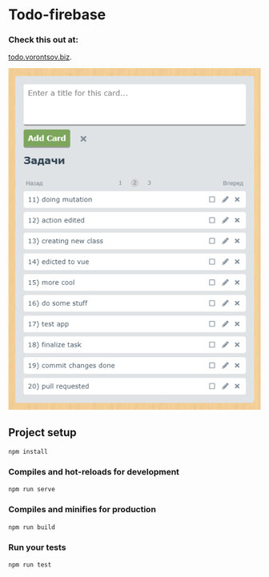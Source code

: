 # Todo-firebase

### Check this out at:
[todo.vorontsov.biz](https://todo.vorontsov.biz/).

![Screenshot](screenshot.png)

## Project setup
```
npm install
```

### Compiles and hot-reloads for development
```
npm run serve
```

### Compiles and minifies for production
```
npm run build
```

### Run your tests
```
npm run test
```
